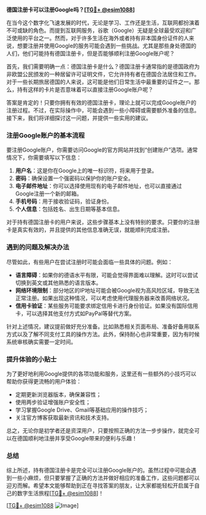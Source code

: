 **德国注册卡可以注册Google吗？[[TG💪+ @esim1088](https://t.me/s/esim1088)]**

在当今这个数字化飞速发展的时代，无论是学习、工作还是生活，互联网都扮演着不可或缺的角色。而提到互联网服务，谷歌（Google）无疑是全球最受欢迎和广泛使用的平台之一。然而，对于许多生活在海外或者持有非本国身份证件的人来说，想要注册并使用Google的服务可能会遇到一些挑战。尤其是那些身处德国的人们，他们可能持有德国注册卡，但是否能够顺利注册Google账户呢？

首先，我们需要明确一点：德国注册卡是什么？德国注册卡通常指的是德国政府为非欧盟公民颁发的一种居留许可证明文件，它允许持有者在德国合法居住和工作。对于一些长期旅居德国的人来说，这可能是他们日常生活中最重要的证件之一。那么，持有这样的卡片是否意味着可以直接注册Google账户呢？

答案是肯定的！只要你拥有有效的德国注册卡，理论上就可以完成Google账户的注册过程。不过，在实际操作中，可能会遇到一些小障碍或需要额外准备的信息。接下来，我们将详细探讨这一问题，并提供一些实用的建议。

### 注册Google账户的基本流程

要注册Google账户，你需要访问Google的官方网站并找到“创建账户”选项。通常情况下，你需要填写以下信息：

1. **用户名**：这是你在Google上的唯一标识符，将来用于登录。
2. **密码**：确保设置一个强密码以保护你的账户安全。
3. **电子邮件地址**：你可以选择使用现有的电子邮件地址，也可以直接通过Google注册一个新的邮箱。
4. **手机号码**：用于接收验证码，验证身份。
5. **个人信息**：包括姓名、出生日期等基本信息。

对于持有德国注册卡的用户来说，这些步骤基本上没有特别的要求。只要你的注册卡是真实有效的，并且提供的其他信息准确无误，就能顺利完成注册。

### 遇到的问题及解决办法

尽管如此，有些用户在尝试注册时可能会面临一些具体的问题。例如：

- **语言障碍**：如果你的德语水平有限，可能会觉得界面难以理解。这时可以尝试切换到英文或其他熟悉的语言版本。
- **网络环境限制**：部分地区的IP地址可能会被Google视为高风险区域，导致无法正常注册。如果出现这种情况，可以考虑使用代理服务器来改善网络状况。
- **信用卡验证**：某些服务可能要求绑定信用卡进行身份验证。如果没有国际信用卡，可以选择其他支付方式如PayPal等替代方案。

针对上述情况，建议提前做好充分准备。比如熟悉相关页面布局、准备好备用联系方式以及了解不同支付工具的操作方法。此外，保持耐心也非常重要，因为有时候系统审核确实需要一定时间。

### 提升体验的小贴士

为了更好地利用Google提供的各项功能和服务，这里还有一些额外的小技巧可以帮助你获得更流畅的用户体验：

- 定期更新浏览器版本，确保兼容性；
- 使用两步验证增强账户安全性；
- 学习掌握Google Drive、Gmail等基础应用的操作技巧；
- 关注官方博客获取最新资讯和技术支持。

总之，无论你是初学者还是资深用户，只要按照正确的方法一步步操作，就完全可以在德国顺利地注册并享受Google带来的便利与乐趣！

### 总结

综上所述，持有德国注册卡是完全可以注册Google账户的。虽然过程中可能会遇到一些小麻烦，但只要掌握了正确的方法并做好相应的准备工作，这些问题都可以迎刃而解。希望本文能够帮助到正在寻找答案的朋友，让大家都能轻松开启属于自己的数字生活旅程[[TG💪+ @esim1088](https://t.me/s/esim1088)]！

[[TG💪+ @esim1088](https://t.me/s/esim1088) ![Image](https://i.postimg.cc/4NQfJmqS/Snipaste-2025-05-13-00-14-12.png)]